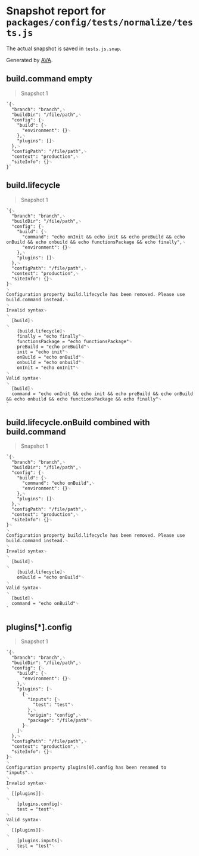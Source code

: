 # Snapshot report for `packages/config/tests/normalize/tests.js`

The actual snapshot is saved in `tests.js.snap`.

Generated by [AVA](https://ava.li).

## build.command empty

> Snapshot 1

    `{␊
      "branch": "branch",␊
      "buildDir": "/file/path",␊
      "config": {␊
        "build": {␊
          "environment": {}␊
        },␊
        "plugins": []␊
      },␊
      "configPath": "/file/path",␊
      "context": "production",␊
      "siteInfo": {}␊
    }`

## build.lifecycle

> Snapshot 1

    `{␊
      "branch": "branch",␊
      "buildDir": "/file/path",␊
      "config": {␊
        "build": {␊
          "command": "echo onInit && echo init && echo preBuild && echo onBuild && echo onbuild && echo functionsPackage && echo finally",␊
          "environment": {}␊
        },␊
        "plugins": []␊
      },␊
      "configPath": "/file/path",␊
      "context": "production",␊
      "siteInfo": {}␊
    }␊
    ␊
    Configuration property build.lifecycle has been removed. Please use build.command instead.␊
    ␊
    Invalid syntax␊
    ␊
      [build]␊
    ␊
        [build.lifecycle]␊
        finally = "echo finally"␊
        functionsPackage = "echo functionsPackage"␊
        preBuild = "echo preBuild"␊
        init = "echo init"␊
        onBuild = "echo onBuild"␊
        onbuild = "echo onbuild"␊
        onInit = "echo onInit"␊
    ␊
    Valid syntax␊
    ␊
      [build]␊
      command = "echo onInit && echo init && echo preBuild && echo onBuild && echo onbuild && echo functionsPackage && echo finally"␊
    `

## build.lifecycle.onBuild combined with build.command

> Snapshot 1

    `{␊
      "branch": "branch",␊
      "buildDir": "/file/path",␊
      "config": {␊
        "build": {␊
          "command": "echo onBuild",␊
          "environment": {}␊
        },␊
        "plugins": []␊
      },␊
      "configPath": "/file/path",␊
      "context": "production",␊
      "siteInfo": {}␊
    }␊
    ␊
    Configuration property build.lifecycle has been removed. Please use build.command instead.␊
    ␊
    Invalid syntax␊
    ␊
      [build]␊
    ␊
        [build.lifecycle]␊
        onBuild = "echo onBuild"␊
    ␊
    Valid syntax␊
    ␊
      [build]␊
      command = "echo onBuild"␊
    `

## plugins[*].config

> Snapshot 1

    `{␊
      "branch": "branch",␊
      "buildDir": "/file/path",␊
      "config": {␊
        "build": {␊
          "environment": {}␊
        },␊
        "plugins": [␊
          {␊
            "inputs": {␊
              "test": "test"␊
            },␊
            "origin": "config",␊
            "package": "/file/path"␊
          }␊
        ]␊
      },␊
      "configPath": "/file/path",␊
      "context": "production",␊
      "siteInfo": {}␊
    }␊
    ␊
    Configuration property plugins[0].config has been renamed to "inputs".␊
    ␊
    Invalid syntax␊
    ␊
      [[plugins]]␊
    ␊
        [plugins.config]␊
        test = "test"␊
    ␊
    Valid syntax␊
    ␊
      [[plugins]]␊
    ␊
        [plugins.inputs]␊
        test = "test"␊
    `
